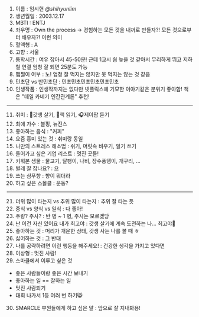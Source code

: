 1. 이름 : 임시현 *@shihyunlim*
2. 생년월일 : 2003.12.17
3. MBTI : ENTJ
4. 좌우명 : Own the process -> 경험하는 모든 것을 내꺼로 만들자?! 모든 것으로부터 배우자?! 이런 의미
5. 혈액형 : A
6. 고향 : 서울
7. 통학시간 : 여유 잡아서 45-50분! 근데 1교시 쉅 늦을 것 같아서 무리하게 뛰고 지하철 연결 엄청 잘 되면 25분도 가능
8. 맵찔이 여부 : 노! 엄청 잘 먹지는 않지만 못 먹지는 않는 것 같음
9. 민초단 vs 반민초단 : 민초민초민초민초민초민초
10. 인생작품 : 인생작까지는 없다만 넷플릭스에 기묘한 이야기같은 분위기 좋아함! 책은 "데일 카네기 인간관계론" 추천!
---
11. 취미 : 🌱갓생 살기, 📖책 읽기, 🎧제이팝 듣기
12. 최애 가수 : 블핑, 뉴진스
13. 좋아하는 음식 : "커피"
14. 요즘 흥미 있는 것 : 취미랑 동일
15. 나만의 스트레스 해소법 : 쉬기, 머릿속 비우기, 일기 쓰기
16. 들어가고 싶은 기업 리스트 : 멋진 곳들!
17. 키워본 생물 : 물고기, 달팽이, 나비, 장수풍뎅이, 개구리, ...
18. 벌레 잘 잡나요? : 으
19. 쓰는 샴푸향 : 향이 뭐더라
20. 하고 싶은 스몰클 : 운동?
***
21. 더위 많이 타는지 vs 추위 많이 타는지 : 추위 잘 타는 듯
22. 중식 vs 양식 vs 일식 : 다 좋아!
23. 주량? 주사? : 반 병 ~ 1 병, 주사는 모르겠당
24. 난 이건 자신 있어요 내가 최고야 : 갓생 살기에 계속 도전하는 나... 최고야💪
25. 좋아하는 것 : 머리가 개운한 상태, 갓생 사는 나를 볼 때 ㅎ
26. 싫어하는 것 : 그 반대
27. 나를 공략하려면 이런 행동을 해주세요! : 건강한 생각을 가지고 있다면
28. 이상형 : 멋진 사람!
29. 스마클에서 이루고 싶은 것
  - 좋은 사람들이랑 좋은 시간 보내기
  - 좋아하는 일 == 잘하는 일
  - 멋진 사람되기
  - 대회 나가서 1등 여러 번 하기😸
30. SMARCLE 부원들에게 하고 싶은 말 : 앞으로 잘 지내봐용!
